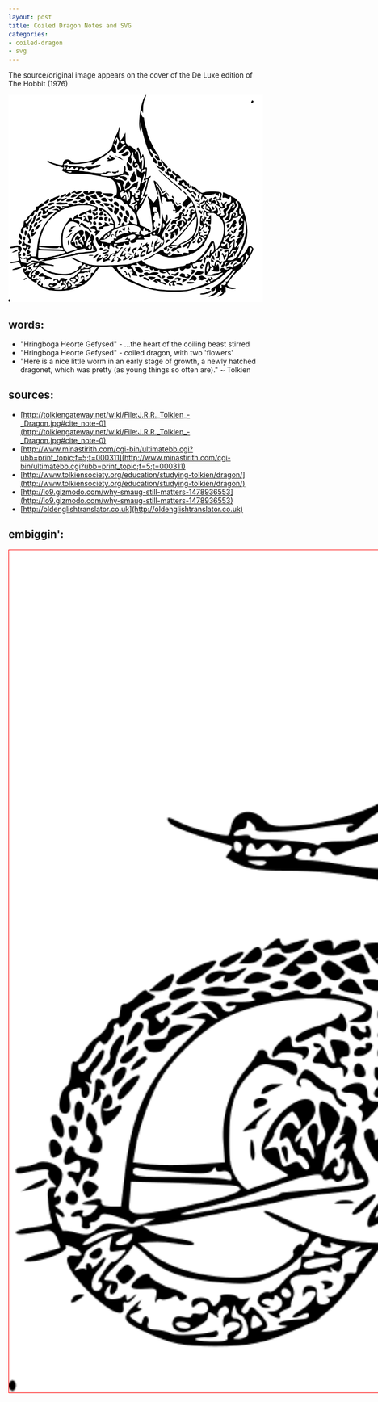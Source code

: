 ```yaml
---
layout: post
title: Coiled Dragon Notes and SVG
categories:
- coiled-dragon
- svg
---
```


The source/original image appears on the cover of the De Luxe edition of The Hobbit (1976)

<div><img src="/images/posts/tolkein-hobbit-jacket-invert1.svg" width="1024px"/></div>

## words:

* "Hringboga Heorte Gefysed" - ...the heart of the coiling beast stirred
* "Hringboga Heorte Gefysed" - coiled dragon, with two 'flowers'
* "Here is a nice little worm in an early stage of growth, a newly hatched dragonet, which was pretty (as young things so often are)." ~ Tolkien

## sources:

* [http://tolkiengateway.net/wiki/File:J.R.R._Tolkien_-_Dragon.jpg#cite_note-0](http://tolkiengateway.net/wiki/File:J.R.R._Tolkien_-_Dragon.jpg#cite_note-0)
* [http://www.minastirith.com/cgi-bin/ultimatebb.cgi?ubb=print_topic;f=5;t=000311](http://www.minastirith.com/cgi-bin/ultimatebb.cgi?ubb=print_topic;f=5;t=000311)
* [http://www.tolkiensociety.org/education/studying-tolkien/dragon/](http://www.tolkiensociety.org/education/studying-tolkien/dragon/)
* [http://io9.gizmodo.com/why-smaug-still-matters-1478936553](http://io9.gizmodo.com/why-smaug-still-matters-1478936553)
* [http://oldenglishtranslator.co.uk](http://oldenglishtranslator.co.uk)

## embiggin':

<div style="width:2048px;border:1px solid red;"><img src="/images/posts/tolkein-hobbit-jacket-invert1.svg" width="2048px"/></div>
